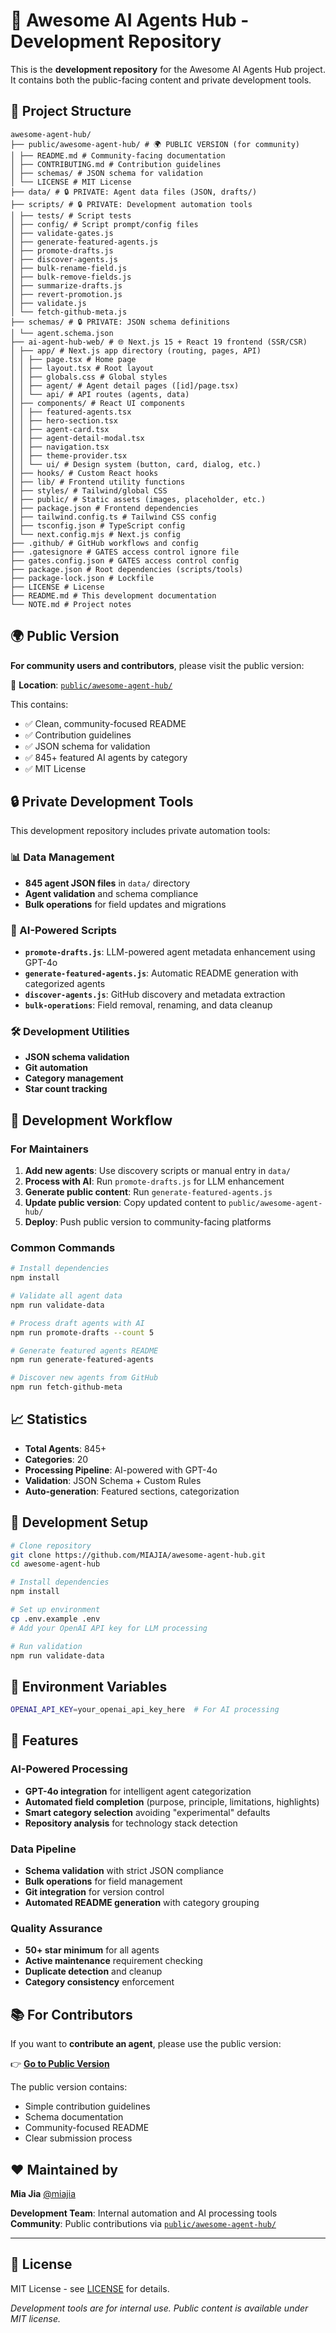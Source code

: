 # 🧠 Awesome AI Agents Hub - Development Repository

This is the **development repository** for the Awesome AI Agents Hub project. It contains both the public-facing content and private development tools.

## 📁 Project Structure

```
awesome-agent-hub/
├── public/awesome-agent-hub/ # 🌍 PUBLIC VERSION (for community)
│ ├── README.md # Community-facing documentation
│ ├── CONTRIBUTING.md # Contribution guidelines
│ ├── schemas/ # JSON schema for validation
│ └── LICENSE # MIT License
├── data/ # 🔒 PRIVATE: Agent data files (JSON, drafts/)
├── scripts/ # 🔒 PRIVATE: Development automation tools
│ ├── tests/ # Script tests
│ ├── config/ # Script prompt/config files
│ ├── validate-gates.js
│ ├── generate-featured-agents.js
│ ├── promote-drafts.js
│ ├── discover-agents.js
│ ├── bulk-rename-field.js
│ ├── bulk-remove-fields.js
│ ├── summarize-drafts.js
│ ├── revert-promotion.js
│ ├── validate.js
│ └── fetch-github-meta.js
├── schemas/ # 🔒 PRIVATE: JSON schema definitions
│ └── agent.schema.json
├── ai-agent-hub-web/ # 🌐 Next.js 15 + React 19 frontend (SSR/CSR)
│ ├── app/ # Next.js app directory (routing, pages, API)
│ │ ├── page.tsx # Home page
│ │ ├── layout.tsx # Root layout
│ │ ├── globals.css # Global styles
│ │ ├── agent/ # Agent detail pages ([id]/page.tsx)
│ │ └── api/ # API routes (agents, data)
│ ├── components/ # React UI components
│ │ ├── featured-agents.tsx
│ │ ├── hero-section.tsx
│ │ ├── agent-card.tsx
│ │ ├── agent-detail-modal.tsx
│ │ ├── navigation.tsx
│ │ ├── theme-provider.tsx
│ │ └── ui/ # Design system (button, card, dialog, etc.)
│ ├── hooks/ # Custom React hooks
│ ├── lib/ # Frontend utility functions
│ ├── styles/ # Tailwind/global CSS
│ ├── public/ # Static assets (images, placeholder, etc.)
│ ├── package.json # Frontend dependencies
│ ├── tailwind.config.ts # Tailwind CSS config
│ ├── tsconfig.json # TypeScript config
│ └── next.config.mjs # Next.js config
├── .github/ # GitHub workflows and config
├── .gatesignore # GATES access control ignore file
├── gates.config.json # GATES access control config
├── package.json # Root dependencies (scripts/tools)
├── package-lock.json # Lockfile
├── LICENSE # License
├── README.md # This development documentation
└── NOTE.md # Project notes

```

## 🌍 Public Version

**For community users and contributors**, please visit the public version:

📍 **Location**: [`public/awesome-agent-hub/`](./public/awesome-agent-hub/)

This contains:
- ✅ Clean, community-focused README
- ✅ Contribution guidelines
- ✅ JSON schema for validation
- ✅ 845+ featured AI agents by category
- ✅ MIT License

## 🔒 Private Development Tools

This development repository includes private automation tools:

### 📊 Data Management
- **845 agent JSON files** in `data/` directory
- **Agent validation** and schema compliance
- **Bulk operations** for field updates and migrations

### 🤖 AI-Powered Scripts
- **`promote-drafts.js`**: LLM-powered agent metadata enhancement using GPT-4o
- **`generate-featured-agents.js`**: Automatic README generation with categorized agents
- **`discover-agents.js`**: GitHub discovery and metadata extraction
- **`bulk-operations`**: Field removal, renaming, and data cleanup

### 🛠️ Development Utilities
- **JSON schema validation**
- **Git automation**
- **Category management**
- **Star count tracking**

## 🚀 Development Workflow

### For Maintainers

1. **Add new agents**: Use discovery scripts or manual entry in `data/`
2. **Process with AI**: Run `promote-drafts.js` for LLM enhancement
3. **Generate public content**: Run `generate-featured-agents.js`
4. **Update public version**: Copy updated content to `public/awesome-agent-hub/`
5. **Deploy**: Push public version to community-facing platforms

### Common Commands

```bash
# Install dependencies
npm install

# Validate all agent data
npm run validate-data

# Process draft agents with AI
npm run promote-drafts --count 5

# Generate featured agents README
npm run generate-featured-agents

# Discover new agents from GitHub
npm run fetch-github-meta
```

## 📈 Statistics

- **Total Agents**: 845+
- **Categories**: 20
- **Processing Pipeline**: AI-powered with GPT-4o
- **Validation**: JSON Schema + Custom Rules
- **Auto-generation**: Featured sections, categorization

## 🔧 Development Setup

```bash
# Clone repository
git clone https://github.com/MIAJIA/awesome-agent-hub.git
cd awesome-agent-hub

# Install dependencies
npm install

# Set up environment
cp .env.example .env
# Add your OpenAI API key for LLM processing

# Run validation
npm run validate-data
```

## 📝 Environment Variables

```bash
OPENAI_API_KEY=your_openai_api_key_here  # For AI processing
```

## 🌟 Features

### AI-Powered Processing
- **GPT-4o integration** for intelligent agent categorization
- **Automated field completion** (purpose, principle, limitations, highlights)
- **Smart category selection** avoiding "experimental" defaults
- **Repository analysis** for technology stack detection

### Data Pipeline
- **Schema validation** with strict JSON compliance
- **Bulk operations** for field management
- **Git integration** for version control
- **Automated README generation** with category grouping

### Quality Assurance
- **50+ star minimum** for all agents
- **Active maintenance** requirement checking
- **Duplicate detection** and cleanup
- **Category consistency** enforcement

## 📚 For Contributors

If you want to **contribute an agent**, please use the public version:

👉 **[Go to Public Version](./public/awesome-agent-hub/)**

The public version contains:
- Simple contribution guidelines
- Schema documentation
- Community-focused README
- Clear submission process

## ❤️ Maintained by

**Mia Jia** [@miajia](https://github.com/miajia)

**Development Team**: Internal automation and AI processing tools
**Community**: Public contributions via [`public/awesome-agent-hub/`](./public/awesome-agent-hub/)

---

## 📄 License

MIT License - see [LICENSE](LICENSE) for details.

*Development tools are for internal use. Public content is available under MIT license.*